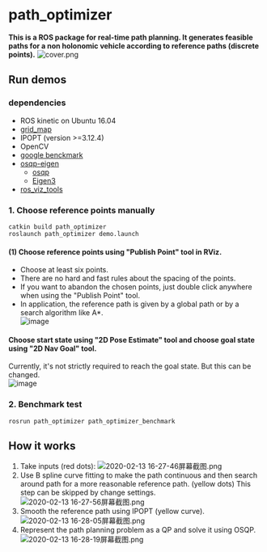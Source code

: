 # path_optimizer
**This is a ROS package for real-time path planning. It generates feasible paths for a non holonomic vehicle according to reference paths (discrete points).**
![cover.png](https://i.loli.net/2020/02/11/CiZXwjQeGNaqdsr.png)  

## Run demos 
### dependencies 
- ROS kinetic on Ubuntu 16.04 
- [grid_map](https://github.com/ANYbotics/grid_map)
- IPOPT (version >=3.12.4)  
- OpenCV   
- [google benckmark](https://github.com/google/benchmark)
- [osqp-eigen](https://github.com/robotology/osqp-eigen)  
  - [osqp](https://github.com/oxfordcontrol/osqp)    
  - [Eigen3](http://eigen.tuxfamily.org/index.php?title=Main_Page)
- [ros_viz_tools](https://github.com/Magic-wei/ros_viz_tools)
  
### 1. Choose reference points manually
~~~
catkin build path_optimizer
roslaunch path_optimizer demo.launch
~~~
#### (1) Choose reference points using "Publish Point" tool in RViz.  
- Choose at least six points.  
- There are no hard and fast rules about the spacing of the points.  
- If you want to abandon the chosen points, just double click anywhere when using the "Publish Point" tool.  
- In application, the reference path is given by a global path or by a search algorithm like A*.  
![image](https://github.com/bit-ivrc/path_optimizer/blob/visualization/picture/ref.gif)  
#### Choose start state using "2D Pose Estimate" tool and choose goal state using "2D Nav Goal" tool.  
Currently, it's not strictly required to reach the goal state. But this can be changed.    
![image](https://github.com/bit-ivrc/path_optimizer/blob/visualization/picture/calsulate.gif)

### 2. Benchmark test  

```
rosrun path_optimizer path_optimizer_benchmark
``` 
## How it works
1. Take inputs (red dots):
![2020-02-13 16-27-46屏幕截图.png](https://i.loli.net/2020/02/13/rRdA7ZGmjfObzNV.png)  
2. Use B spline curve fitting to make the path continuous and then search around path for a more reasonable reference path. (yellow dots) 
This step can be skipped by change settings. 
![2020-02-13 16-27-56屏幕截图.png](https://i.loli.net/2020/02/13/GJEbrUIXwScKmWT.png)    
3. Smooth the reference path using IPOPT (yellow curve).   
![2020-02-13 16-28-05屏幕截图.png](https://i.loli.net/2020/02/13/Meqi3m7CXzZFIxJ.png)  
4. Represent the path planning problem as a QP and solve it using OSQP.  
![2020-02-13 16-28-19屏幕截图.png](https://i.loli.net/2020/02/13/HaMpYKcZLxTdtAs.png)
